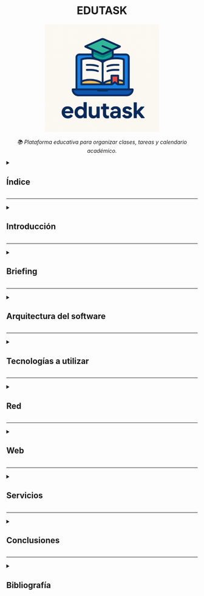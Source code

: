 <h1 align="center"> EDUTASK</h1>

<p align="center">
  <img src="https://github.com/lyandiosr/Proyecto_SMX2_Lyan_Unai/blob/main/Captura%20de%20pantalla%202025-10-21%20100802.png" alt="Logo de Edutask" width="300">
</p>

<p align="center"><em>📚 Plataforma educativa para organizar clases, tareas y calendario académico.</em></p>

<details>
  <summary><h2> Índice</h2></summary>

### -1. Introducción
### -2. Briefing
### -3. Arquitectura del software
#### -3.1 Backend
  
  
  </details>
  
--- 
  
<details>
  <summary><h2> Introducción</h2></summary>
  
# Introducción

Nuestro proyecto, llamado Edutask, es una plataforma web educativa hecha para que profesores y estudiantes puedan organizar sus actividades. No es solo un lugar para subir tareas, sino que también tiene herramientas que motivan, como insignias para que te animes y un tutor inteligente. La idea es mejorar la forma en que se enseña y se aprende. Edutask quiere dejar de ser solo una herramienta local para convertirse en una plataforma innovadora que motive a los estudiantes, ayude a los profesores con su trabajo y sea un ejemplo de aprendizaje digital en varios países. Esta plataforma está pensada principalmente para docentes y alumnos de cualquier nivel educativo.

</details>

--- 

<details>  
  <summary><h2> Briefing</h2></summary>
  
Los módulos que más van a ayudar a nuestro proyecto son aplicaciones web para crear la página web de la empresa y cómo configurarla. También el módulo de seguridad informática para que esta página web sea segura y confiable para los usuarios. También la asignatura de servicios en red, ya que con ella podremos ofrecer todos los servicios a los usuarios y a la misma web.
#### **Materiales Necesarios**  
-**Físicos**:
  - Ordenadores con internet
  - Servidor o servicio de hosting para la página web.
  - Teléfonos para probar la plataforma en distintos dispositivos.
  - Periféricos básicos: teclado, mouse, cámara y micrófono.

-**Lógicos (software)**:
  - Sistema operativo (Windows, Linux ).
  - Programas para programar (por ejemplo, Visual Studio Code).
  - Lenguajes: HTML, CSS, JavaScript.
  - Base de datos (MySQL).
  - Git y GitHub para control de versiones y trabajo en equipo.
  - Servicio en la nube o hosting (AWS, Google Cloud, etc.).
  - Certificado SSL para la seguridad de la página.
  - Herramientas de seguridad (firewalls).
  - Plataformas para organizar el proyecto (Trello).
</details>

--- 
<details>
  <summary><h2> Arquitectura del software</h2></summary>

  <details>
    <summary><strong> Backend</strong></summary>
  

  ## 1. Descripción general del proyecto web
  #### **¿De qué trata tu web? Explica brevemente el propósito de tu página web (por ejemplo: tienda online, blog, red social, catálogo, etc.).**
  La página web trata sobre una plataforma educativa que se llama Edutask, diseñada para ayudar a profesores y estudiantes a organizar sus actividades académicas de manera más rápida y clara . Su propósito principal es mejorar la enseñanza y el aprendizaje a través de herramientas como insignias motivacionales y un tutor inteligente y también  permitir la gestión de tareas.

  #### **¿Qué funcionalidades ofrecerá a los usuarios? Lista las principales funciones (ej.: crear cuenta, hacer pedidos, subir fotos, dejar comentarios, etc.).**
  - Crear cuenta y perfil personalizado (para profesores y estudiantes).
  - Subir y gestionar tareas (crear y entregar y puntuar las actividades).
  - Organizar actividades.
  - Sistema de insignias y recompensas para motivar a los estudiantes.
  - Tutor inteligente para guiar y ayudar a los  estudiantes.
  - Interacción entre usuarios (comentarios y mensajes,).
  - Seguridad de la información (autenticación, privacidad de datos).
  - Panel de control para los profesores (seguimiento del progreso, estadísticas de los alumnos).

  ## 2. Identificación de entidades principales
  #### **¿Qué elementos importantes hay en tu web que necesitan almacenarse?**
  - **Usuarios**: información de los  profesores y estudiantes (datos personales, credenciales, roles).
  - **Tareas**: detalles de las actividades creadas, entregadas y puntuadas.
  - **Insignias y recompensas:** logros de los  estudiantes.
  - **Mensajes y comentarios**: comunicación entre usuarios.
  - **Progreso y estadísticas**: datos sobre el rendimiento de los estudiantes.
  - **Historial de actividades**: registro actividades hechas en la plataforma.
  - **Datos de seguridad**: información para autenticación y protección .

| Tema de información almacena | ¿Porqué guardarla en la base de datos? |
| ------------- | ------------- |
| Datos de usuarios | Para identificar y diferenciar a profesores y estudiantes  |
| Tareas y actividades  | Para gestionar, almacenar y permitir la entrega y puntuación de tareas|
| Insignias y recompensas  | Para motivar a los estudiantes y llevar registro de sus logros  |
| Mensajes y comentarios  | Para facilitar la comunicación entre usuarios  |
| Progreso y estadísticas  | Para hacer seguimiento de lo que aprenden los  estudiantes  |
| Historial de actividades  | Para seguridad y seguimiento de actividades hechas  |
| Datos de seguridad  | Para proteger la información y controlar el acceso a la plataforma  |

## 3. Datos que se deben guardar de cada entidad (atributos)

#### Usuarios
  ID_usuario → INT (autoincremental, clave primaria)

  Nombre → VARCHAR(50)
  
  Apellidos → VARCHAR(50)
  
  Correo_electronico → VARCHAR(100)
  
  Contraseña → VARCHAR(255)
  
  Rol → ENUM('profesor','estudiante')
  Fecha_registro → DATE
  
  Foto_perfil → VARCHAR(255)
  
  Estado → BOOLEAN

#### Tareas:
  ID_tarea → INT (autoincremental, clave primaria)
  
  Titulo → VARCHAR(100)
  
  Descripcion → TEXT
  
  Fecha_creacion → DATE
  
  Fecha_limite → DATE
  
  ID_profesor → INT (clave foránea)
  
  Estado → ENUM('pendiente','entregada','calificada')
  
  Puntuacion_maxima → INT
  
#### Entrega de tareas:
  ID_entrega → INT (autoincremental, clave primaria)
  
  ID_tarea → INT (clave foránea)
  
  ID_estudiante → INT (clave foránea)
  
  Fecha_entrega → DATE
  
  Archivo_entregado → VARCHAR(255)
  
  Puntuacion_obtenida → INT
  
  Comentarios_profesor → TEXT
  
#### Insignias:
  ID_insignia → INT (autoincremental, clave primaria)
  
  Nombre → VARCHAR(50)
  
  Descripcion → TEXT
  
  Icono → VARCHAR(255)
  
  Fecha_otorgada → DATE
  
  ID_estudiante → INT (clave foránea)
  
#### Mensajes:
  ID_mensaje → INT (autoincremental, clave primaria)
  
  ID_emisor → INT (clave foránea)
  
  ID_receptor → INT (clave foránea)
  
  ID_tarea → INT (clave foránea, puede ser NULL)
  
  Texto → TEXT
  
  Fecha_hora → DATETIME

#### Progreso y estadisticas:
  ID_estadistica → INT (autoincremental, clave primaria)
  
  ID_estudiante → INT (clave foránea)
  
  ID_tarea → INT (clave foránea)
  
  Puntuacion_obtenida → INT
  
  Tiempo_dedicado → INT (en minutos)
  
  Fecha → DATE

#### Historial de actividades:
  ID_historial → INT (autoincremental, clave primaria)

  ID_usuario → INT (clave foránea)

  Accion → VARCHAR(100)

  Fecha_hora → DATETIME

  Detalles → TEXT

#### Datos de seguridad:
  ID_seguridad → INT (autoincremental, clave primaria)
  
  ID_usuario → INT (clave foránea)
  
  Token_sesion → VARCHAR(255)
  
  Fecha_creacion → DATETIME
  
  Fecha_expiracion → DATETIME
  
  IP_acceso → VARCHAR(45)

  ## 4. Relaciones entre las entidades

  #### 1. Usuarios ↔ Tareas
    Un profesor (usuario con rol profesor) puede crear muchas tareas.
    
    Cada tarea es creada por un solo profesor.
    
    Relación: 1 profesor — N tareas
    
  #### 2. Usuarios ↔ Entregas de tareas
    Un estudiante puede hacer muchas entregas (una por cada tarea asignada).
    
    Cada entrega pertenece a un solo estudiante.
    
    Relación: 1 estudiante — N entregas
    
  #### 3. Tareas ↔ Entregas de tareas
    Cada tarea puede tener muchas entregas (de diferentes estudiantes).
    
    Cada entrega está asociada a una sola tarea.
    
    Relación: 1 tarea — N entregas
    
  #### 4. Usuarios ↔ Insignias
    Un estudiante puede tener muchas insignias.
    
    Cada insignia está asociada a un solo estudiante.
    
    Relación: 1 estudiante — N insignias
    
  #### 5. Usuarios ↔ Mensajes
    Un usuario puede enviar muchos mensajes.
    
    Un usuario puede recibir muchos mensajes.
    
    Relación: 1 usuario — N mensajes enviados
    
    Relación: 1 usuario — N mensajes recibidos
    
  #### 6. Tareas ↔ Mensajes
    Un mensaje puede estar relacionado con una tarea (por ejemplo, conversación sobre una tarea).
    
    No todos los mensajes tienen que estar vinculados a una tarea.
    
    Relación: 1 tarea — N mensajes (0 o más mensajes)
    
  #### 7. Usuarios ↔ Progreso y estadísticas
    Un estudiante tiene muchas entradas de progreso (por cada tarea o actividad).
    
    Cada registro de progreso pertenece a un solo estudiante.
    
    Relación: 1 estudiante — N registros de progreso
    
  #### 8. Tareas ↔ Progreso y estadísticas
    Cada registro de progreso está asociado a una sola tarea.
    
    Una tarea puede tener muchos registros de progreso.
    
    Relación: 1 tarea — N registros de progreso
    
  #### 9. Usuarios ↔ Historial de actividades
    Un usuario puede tener muchos registros en el historial (acciones que realiza en la plataforma).
    
    Relación: 1 usuario — N registros de historial

## 5. Ejemplo de datos (simulación)
#### Entidad: Usuario 
- Nombre: Juan Pérez

- Email: juanp@gmail.com

- Rol: Estudiante

- Fecha de registro: 10/09/2025

#### Entidad: Profesor
- Nombre: María López

- Email: maria.lopez@colegio.edu

- Asignatura: Matemáticas

- Fecha de alta: 05/09/2025

#### Entidad: Curso
- Nombre del curso: Matemáticas 2º Bachillerato

- Profesor asignado: María López

- Fecha de inicio: 15/09/2025

- Fecha de fin: 30/06/2026

#### Entidad: Tarea
- Título: Ejercicios de Álgebra

- Descripción: Resolver los problemas del capítulo 3 del libro.

- Fecha de creación: 20/09/2025

- Fecha de entrega: 25/09/2025

- Estado: Pendiente


#### Entidad: Entrega
- Estudiante: Juan Pérez

- Tarea: Ejercicios de Álgebra

- Fecha de entrega: 24/09/2025

- Archivo: ejercicios_algebra_juanp.pdf

- Calificación: 8/10


#### Entidad: Insignia
- Nombre: “Constancia”

- Descripción: Se da por entregar todas las tareas a tiempo.

- Estudiante: Juan Pérez

- Fecha de obtención: 30/09/2025

## 6. Reflexiones, dificultades y dudas que tienes sobre la base de datos
#### ¿Qué partes te han resultado más difíciles de pensar?
-Nos ha costado más el apartado de Identificación de entidades principales porque aún no tenemos del todo claro cómo será el proyecto y nos ha costado pensar todo esa parte, 
también en el apartado de descripción general del proyecto web por lo que hemos dicho antes no tenemos del todo claro dónde queremos llegar con el proyecto tenemos algunas dudas aun con eso. 

#### ¿Qué no tienes claro sobre la información que hay que guardar?
-La verdad que lo tenemos todo bastante claro sobre esto .
</details>
</details>

---
<details>
  <summary><h2> Tecnologías a utilizar</h2></summary>
  </details>

---
<details>
  <summary><h2> Red</h2></summary>
  
  <details>
<summary><strong> Diagrama de la red</strong></summary>
</details>

      
<details>
<summary><strong> Mapa físico</strong></summary>
</details>

<details>
<summary><strong> Mapa lógico</strong></summary>
</details>
</details>

---
 
<details>
  <summary><h2> Web</h2></summary>

<details>
<summary><strong> Mockup</strong></summary>
    
 
  #### 1. Equilibrio del diseño, colores, estructura.
  - La página está organizada de forma clara y ordenada. Las clases están puestas en cuadros distribuidos en dos filas y dos columnas, todo sea fácil de encontrar.
     A la izquierda hay una barra fija con iconos para moverse por la página (inicio, tareas, calendario, etc.). La parte del medio es para lo más importante que son  las clases que es lo que se tiene que ver mas.

#### 2. Colores y tipografía.
- Cada asignatura tiene un color diferente (azul, naranja, rojo y verde), lo que ayuda a reconocerlas rápido y hace que la página se vea más clara. El fondo blanco hace que los colores resalten más.
   La letra es sencilla y moderna, hace que se vea ordenado.

#### 3. Componentes de interfaz (botones, enlaces...).
- La página tiene botones como “Entrar” y “Crear Clase” que son fáciles de ver y usar. También hay iconos en la barra lateral que ayudan a saber para qué sirve cada sección sin tener que leer mucho. Cada clase tiene una estrellita para marcarla como favorita, lo que      añade una función extra sin complicar el diseño.
  
  [Mockup](https://www.canva.com/design/DAG1F7t7cgo/vUko967jFhBP_onj2v1dsA/edit?utm_content=DAG1F7t7cgo&utm_campaign=designshare&utm_medium=link2&utm_source=sharebutton)
</details>

  <details>
    <summary><strong> Mapa de navegabilidad</strong></summary>

# Mapa Navegación

[Mapa de navegación](https://www.figma.com/design/bCnEgSv1KONrkjPDBV6TZc/Mapa-navegaci%C3%B3n-Edutask?node-id=0-1&t=nvBzSE5BChtoyJh0-1)
</details>
</details>

---
<details>
  <summary><h2> Servicios</h2></summary>
  
  <details>
<summary><strong> DNS</strong></summary>
</details>

<details>
<summary><strong> DHCP</strong></summary>
</details>

<details>
<summary><strong> Apache</strong></summary>
</details>

  <details>
<summary><strong> Firewall</strong></summary>
</details>

<details>
<summary><strong> Copias de seguridad</strong></summary>
</details>
</details>

---
<details>
  
  <summary><h2> Conclusiones</h2></summary>
</details>

---
<details>
  
  <summary><h2> Bibliografía</h2></summary>
</details>





  


  




  




  



  




